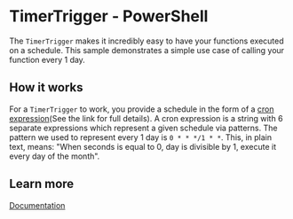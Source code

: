 # TimerTrigger - PowerShell

The `TimerTrigger` makes it incredibly easy to have your functions executed on a schedule. This sample demonstrates a simple use case of calling your function every 1 day.

## How it works

For a `TimerTrigger` to work, you provide a schedule in the form of a [cron expression](https://en.wikipedia.org/wiki/Cron#CRON_expression)(See the link for full details). A cron expression is a string with 6 separate expressions which represent a given schedule via patterns. The pattern we used to represent every 1 day is `0 * * */1 * *`. This, in plain text, means: "When seconds is equal to 0, day is divisible by 1, execute it every day of the month".

## Learn more

[Documentation](https://docs.microsoft.com/azure/azure-functions/functions-bindings-timer?tabs=csharp)
